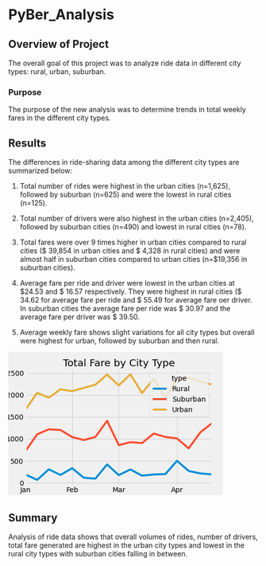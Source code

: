 # PyBer_Analysis


## Overview of Project

The overall goal of this project was to analyze ride data in different city types: rural, urban, suburban. 

### Purpose

 The purpose of the new analysis was to determine trends in total weekly fares in the different city types. 
 

## Results

The differences in ride-sharing data among the different city types are summarized below: 

1. Total number of rides were highest in the urban cities (n=1,625), followed by suburban (n=625) and were the lowest in rural cities (n=125).

2. Total number of drivers were also highest in the urban cities (n=2,405), followed by suburban cities (n=490) and lowest in rural cities (n=78).   

3. Total fares were over 9 times higher in urban cities compared to rural cities ($ 39,854 in urban cities and $ 4,328 in rural cities) and were almost half in suburban cities compared to urban cities (n=$19,356 in suburban cities).

4. Average fare per ride and driver were lowest in the urban cities at $24.53 and $ 16.57 respectively. They were highest in rural cities ($ 34.62 for average fare per ride and $ 55.49 for average fare oer driver. In suburban cities the average fare per ride was $ 30.97 and the average fare per driver was $ 39.50. 

5. Average weekly fare shows slight variations for all city types but overall were highest for urban, followed by suburban and then rural. 

![Pyber_Analysis](https://github.com/roomasa/PyBer_Analysis/blob/main/analysis/PyBer_fare_summary.png)

## Summary

Analysis of ride data shows that overall volumes of rides, number of drivers, total fare generated are highest in the urban city types and lowest in the rural city types with suburban cities falling in between.
